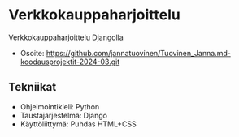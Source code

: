 # Verkkokauppaharjoittelu

Verkkokauppaharjoittelu Djangolla

* Osoite: https://github.com/jannatuovinen/Tuovinen_Janna.md-koodausprojektit-2024-03.git

## Tekniikat

* Ohjelmointikieli: Python
* Taustajärjestelmä: Django
* Käyttöliittymä: Puhdas HTML+CSS
